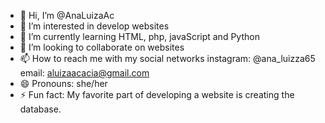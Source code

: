 - 👋 Hi, I’m @AnaLuizaAc
- 👀 I’m interested in develop websites
- 🌱 I’m currently learning HTML, php, javaScript and Python
- 💞️ I’m looking to collaborate on websites
- 📫 How to reach me with my social networks instagram: @ana_luizza65 email: aluizaacacia@gmail.com
- 😄 Pronouns: she/her
- ⚡ Fun fact: My favorite part of developing a website is creating the database.

<!---
AnaLuizaAc/AnaLuizaAc is a ✨ special ✨ repository because its `README.md` (this file) appears on your GitHub profile.
You can click the Preview link to take a look at your changes.
--->
